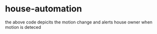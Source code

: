 # house-automation
the above code depicits the motion change and alerts house owner when motion is deteced 

